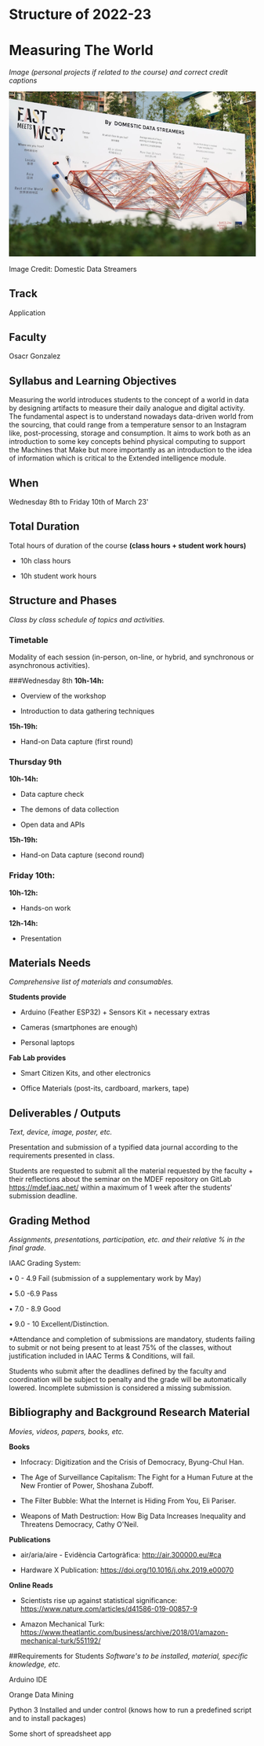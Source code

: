 Structure of 2022-23
======================
# Measuring The World

*Image (personal projects if related to the course) and correct credit captions*

![](images/image_1.png)

Image Credit: Domestic Data Streamers

## Track
Application

## Faculty
Osacr Gonzalez

## Syllabus and Learning Objectives
Measuring the world introduces students to the concept of a world in data by designing artifacts to measure their daily analogue and digital activity. The fundamental aspect is to understand nowadays data-driven world from the sourcing, that could range from a temperature sensor to an Instagram like, post-processing, storage and consumption. It aims to work both as an introduction to some key concepts behind physical computing to support the Machines that Make but more importantly as an introduction to the idea of information which is critical to the Extended intelligence module.

## When  
Wednesday 8th to Friday 10th of March 23'

## Total Duration
Total hours of duration of the course **(class hours + student work hours)**

- 10h class hours

- 10h student work hours


## Structure and Phases
*Class by class schedule of topics and activities.*

### Timetable

Modality of each session (in-person, on-line, or hybrid, and synchronous or asynchronous activities).

###Wednesday 8th
**10h-14h:**

- Overview of the workshop

- Introduction to data gathering techniques

**15h-19h:**

- Hand-on Data capture (first round)

### Thursday 9th

**10h-14h:**

- Data capture check

- The demons of data collection

- Open data and APIs

**15h-19h:**

- Hand-on Data capture (second round)

### Friday 10th:

**10h-12h:**

- Hands-on work

**12h-14h:**

- Presentation


## Materials Needs
*Comprehensive list of materials and consumables.*

**Students provide**

- Arduino (Feather ESP32) + Sensors Kit + necessary extras

- Cameras (smartphones are enough)

- Personal laptops

**Fab Lab provides**

- Smart Citizen Kits, and other electronics

- Office Materials (post-its, cardboard, markers, tape)

## Deliverables / Outputs
*Text, device, image, poster, etc.*

Presentation and submission of a typified data journal according to the requirements presented in class.

Students are requested to submit all the material requested by the faculty + their reflections about the seminar on the MDEF repository on GitLab https://mdef.iaac.net/ within a maximum of 1 week after the students’ submission deadline.


## Grading Method
*Assignments, presentations, participation, etc. and their relative % in the final grade.*

IAAC Grading System:

• 0 - 4.9 Fail (submission of a supplementary work by May)

• 5.0 -6.9 Pass

• 7.0 - 8.9 Good

• 9.0 - 10 Excellent/Distinction.

*Attendance and completion of submissions are mandatory, students failing to submit or not being present to at least 75% of the classes, without justification included in IAAC Terms & Conditions, will fail.

Students who submit after the deadlines defined by the faculty and coordination will be subject to penalty and the grade will be automatically lowered. Incomplete submission is considered a missing submission.




## Bibliography and Background Research Material
*Movies, videos, papers, books, etc.*

**Books**

- Infocracy: Digitization and the Crisis of Democracy, Byung-Chul Han.

- The Age of Surveillance Capitalism: The Fight for a Human Future at the New Frontier of Power, Shoshana Zuboff.

- The Filter Bubble: What the Internet is Hiding From You, Eli Pariser.

- Weapons of Math Destruction: How Big Data Increases Inequality and Threatens Democracy, Cathy O'Neil.

**Publications**

- air/aria/aire - Evidència Cartogràfica: http://air.300000.eu/#ca

- Hardware X Publication: https://doi.org/10.1016/j.ohx.2019.e00070

**Online Reads**

- Scientists rise up against statistical significance: https://www.nature.com/articles/d41586-019-00857-9

- Amazon Mechanical Turk: https://www.theatlantic.com/business/archive/2018/01/amazon-mechanical-turk/551192/


##Requirements for Students
*Software's to be installed, material, specific knowledge, etc.*

Arduino IDE

Orange Data Mining

Python 3 Installed and under control (knows how to run a predefined script and to install packages)

Some short of spreadsheet app
